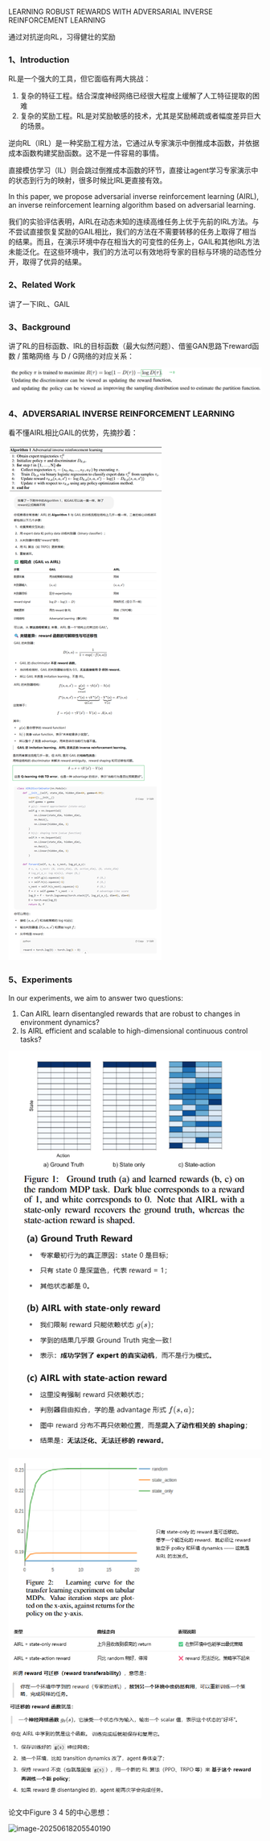 LEARNING ROBUST REWARDS WITH ADVERSARIAL INVERSE REINFORCEMENT LEARNING

通过对抗逆向RL，习得健壮的奖励

### 1、Introduction

RL是一个强大的工具，但它面临有两大挑战：

1. 复杂的特征工程。结合深度神经网络已经很大程度上缓解了人工特征提取的困难
2. 复杂的奖励工程。RL是对奖励敏感的技术，尤其是奖励稀疏或者幅度差异巨大的场景。

逆向RL（IRL）是一种奖励工程方法，它通过从专家演示中倒推成本函数，并依据成本函数构建奖励函数。这不是一件容易的事情。

直接模仿学习（IL）则会跳过倒推成本函数的环节，直接让agent学习专家演示中的状态到行为的映射，很多时候比IRL更直接有效。

In this paper, we propose adversarial inverse reinforcement learning (AIRL), an inverse reinforcement learning algorithm based on adversarial learning.

我们的实验评估表明，AIRL在动态未知的连续高维任务上优于先前的IRL方法。与不尝试直接恢复奖励的GAIL相比，我们的方法在不需要转移的任务上取得了相当的结果。而且，在演示环境中存在相当大的可变性的任务上，GAIL和其他IRL方法未能泛化。在这些环境中，我们的方法可以有效地将专家的目标与环境的动态性分开，取得了优异的结果。

### 2、Related Work

讲了一下IRL、GAIL

### 3、Background

讲了RL的目标函数、IRL的目标函数（最大似然问题）、借鉴GAN思路下reward函数 / 策略网络 与 D / G网络的对应关系：

![image-20250618191351830](img/image-20250618191351830.png)

### 4、ADVERSARIAL INVERSE REINFORCEMENT LEARNING

看不懂AIRL相比GAIL的优势，先摘抄着：

![image-20250618194535945](img/image-20250618194535945.png)

### 5、Experiments

In our experiments, we aim to answer two questions:
1. Can AIRL learn disentangled rewards that are robust to changes in environment dynamics?
2. Is AIRL efficient and scalable to high-dimensional continuous control tasks?

![image-20250618195346791](img/image-20250618195346791.png)

![image-20250618200329229](img/image-20250618200329229.png)

论文中Figure 3 4 5的中心思想：

![image-20250618205540190](D:\GitHub\readpaper\img\image-20250618205540190.png)